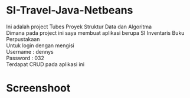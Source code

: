 # SI-Travel-Java-Netbeans
Ini adalah project Tubes Proyek Struktur Data dan Algoritma\
Dimana pada project ini saya membuat aplikasi berupa SI Inventaris Buku Perpustakaan\
Untuk login dengan mengisi\
Username : dennys\
Password : 032\
Terdapat CRUD pada aplikasi ini
# Screenshoot 
